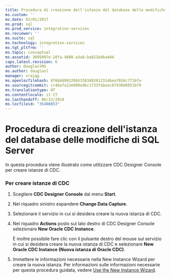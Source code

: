 ```yaml
---
title: Procedura di creazione dell'istanza del database delle modifiche di SQL Server | Microsoft Docs
ms.custom: ''
ms.date: 03/01/2017
ms.prod: sql
ms.prod_service: integration-services
ms.reviewer: ''
ms.suite: sql
ms.technology: integration-services
ms.tgt_pltfrm: ''
ms.topic: conceptual
ms.assetid: 3895097e-28fa-4808-a3a8-ba821b4ba4d4
caps.latest.revision: 6
author: douglaslMS
ms.author: douglasl
manager: craigg
ms.openlocfilehash: 876b8d09220b53383d92012314bea7016c7f16fe
ms.sourcegitcommit: cc46afa12e890edbc1733febeec87438d6051bf9
ms.translationtype: HT
ms.contentlocale: it-IT
ms.lasthandoff: 06/12/2018
ms.locfileid: "35408853"
---
```

# <a name="how-to-create-the-sql-server-change-database-instance"></a>Procedura di creazione dell'istanza del database delle modifiche di SQL Server
  In questa procedura viene illustrato come utilizzare CDC Designer Console per creare istanze di CDC.  
  
### <a name="to-create-cdc-instances"></a>Per creare istanze di CDC  
  
1.  Scegliere **CDC Designer Console** dal menu **Start**.  
  
2.  Nel riquadro sinistro espandere **Change Data Capture**.  
  
3.  Selezionare il servizio in cui si desidera creare la nuova istanza di CDC.  
  
4.  Nel riquadro **Actions** posto sul lato destro di CDC Designer Console selezionare **New Oracle CDC Instance**.  
  
     È inoltre possibile fare clic con il pulsante destro del mouse sul servizio in cui si desidera creare la nuova istanza di CDC e selezionare **New Oracle CDC Instance (Nuova istanza di Oracle CDC)**.  
  
5.  Immettere le informazioni necessarie nella New Instance Wizard per creare la nuova istanza. Per informazioni sulle informazioni necessarie per questa procedura guidata, vedere [Use the New Instance Wizard](../../integration-services/change-data-capture/use-the-new-instance-wizard.md).  
  
  
